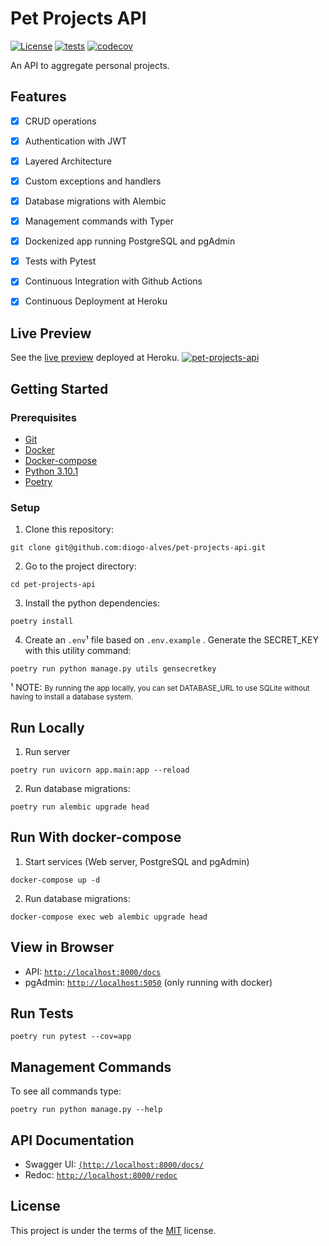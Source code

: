 # Pet Projects API

 [![License](https://img.shields.io/badge/license-MIT-blue)](https://github.com/diogo-alves/pet-projects-api/blob/main/LICENSE) [![tests](https://github.com/diogo-alves/pet-projects-api/actions/workflows/tests.yml/badge.svg)](https://github.com/diogo-alves/pet-projects-api/actions/workflows/tests.yml) [![codecov](https://codecov.io/gh/diogo-alves/pet-projects-api/branch/main/graph/badge.svg)](https://codecov.io/gh/diogo-alves/pet-projects-api)

An API to aggregate personal projects.


## Features

- [x] CRUD operations
- [x] Authentication with JWT
- [x] Layered Architecture
- [x] Custom exceptions and handlers
- [x] Database migrations with Alembic
- [x] Management commands with Typer
- [x] Dockenized app running PostgreSQL and pgAdmin
- [x] Tests with Pytest
- [x] Continuous Integration with Github Actions
- [x] Continuous Deployment at Heroku


## Live Preview

See the [live preview](https://pet-projects-api.herokuapp.com/docs) deployed at Heroku.
[![pet-projects-api](https://i.imgur.com/haTcMnI.png)](https://pet-projects-api.herokuapp.com/docs)


## Getting Started

### Prerequisites

- [Git](https://git-scm.com/downloads)
- [Docker](https://docs.docker.com/get-docker/)
- [Docker-compose](https://docs.docker.com/compose/install/)
- [Python 3.10.1](https://www.python.org/downloads/release/python-3101/)
- [Poetry](https://python-poetry.org/docs/#installation)


### Setup

1. Clone this repository:

```shell
git clone git@github.com:diogo-alves/pet-projects-api.git
```

2. Go to the project directory:

```shell
cd pet-projects-api
```

3. Install the python dependencies:

```shell
poetry install
```

4. Create an ```.env```¹ file based on ```.env.example``` . Generate the SECRET_KEY with this utility command:

```shell
poetry run python manage.py utils gensecretkey
```
¹ NOTE: <small>By running the app locally, you can set DATABASE_URL to use SQLite without having to install a database system.</small>

## Run Locally

1. Run server
```shell
poetry run uvicorn app.main:app --reload
```

2. Run database migrations:
```shell
poetry run alembic upgrade head
```

## Run With docker-compose

1. Start services (Web server, PostgreSQL and pgAdmin)
```shell
docker-compose up -d
```

2. Run database migrations:
```shell
docker-compose exec web alembic upgrade head
```

## View in Browser

- API: [```http://localhost:8000/docs```](http://localhost:8000/docs)
- pgAdmin: [```http://localhost:5050```](http://localhost:5050) (only running with docker)


## Run Tests

```shell
poetry run pytest --cov=app
```

## Management Commands

To see all commands type:
```shell
poetry run python manage.py --help
```

## API Documentation

- Swagger UI: [```(http://localhost:8000/docs/```](http://localhost:8000/docs/)
- Redoc: [```http://localhost:8000/redoc```](http://localhost:8000/redoc)


## License

This project is under the terms of the [MIT](./LICENSE) license.
